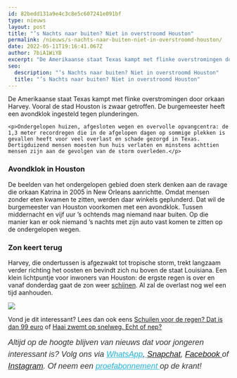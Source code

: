 ```yaml
---
id: 82bedd131a9e4c3c8e5c607241e091bf
type: nieuws
layout: post
title: "’s Nachts naar buiten? Niet in overstroomd Houston"
permalink: /nieuws/s-nachts-naar-buiten-niet-in-overstroomd-houston/
date: 2022-05-11T19:16:41.067Z
author: 7biA1WiYB
excerpt: "De Amerikaanse staat Texas kampt met flinke overstromingen door orkaan Harvey. Vooral de stad Houston is zwaar getroffen. De burgemeester heeft een avondklok ingesteld tegen plunderingen.  "
seo:
  description: "’s Nachts naar buiten? Niet in overstroomd Houston"
  title: "’s Nachts naar buiten? Niet in overstroomd Houston"
---
```

De Amerikaanse staat Texas kampt met flinke overstromingen door orkaan Harvey. Vooral de stad Houston is zwaar getroffen. De burgemeester heeft een avondklok ingesteld tegen plunderingen.  

    <p>Ondergelopen huizen, afgesloten wegen en overvolle opvangcentra: de 1,3 meter recordregen die in de afgelopen dagen op sommige plekken is gevallen heeft voor veel overlast en schade gezorgd in Texas. Dertigduizend mensen moesten hun huis verlaten en minstens achttien mensen zijn aan de gevolgen van de storm overleden.</p>
<h3>Avondklok in Houston</h3>
<p>De beelden van het ondergelopen gebied doen sterk denken aan de ravage die orkaan Katrina in 2005 in New Orleans aanrichtte. Omdat mensen zonder eten kwamen te zitten, werden daar winkels geplunderd. Dat wil de burgemeester van Houston voorkomen met een avondklok. Tussen middernacht en vijf uur ’s ochtends mag niemand naar buiten. Op die manier kan er ook niemand ’s nachts met zijn auto vast komen te zitten op de ondergelopen wegen.</p>
<h3>Zon keert terug</h3>
<p>Harvey, die ondertussen is afgezwakt tot tropische storm, trekt langzaam verder richting het oosten en bevindt zich nu boven de staat Louisiana. Een klein lichtpuntje voor inwoners van Houston: de ergste regen is over en vanaf donderdag gaat de zon weer <a href="https://weather.com/weather/today/l/USTX0617:1:US" target="_blank">schijnen</a>. Al zal de overlast nog wel een tijd aanhouden.</p>
<div class="kader">
<p><img class="kaderafbeelding" src="https://7dagen.netlify.app/sites/default/files/ff.png"></p>
<p>Vond je dit interessant? Lees dan ook eens <a href="https://7dagen.netlify.app/lifestyle/schuilen-voor-de-regen-dat-dan-99-euro">Schuilen voor de regen? Dat is dan 99 euro</a> of <a href="https://7dagen.netlify.app/nieuws-raar/haai-zwemt-op-snelweg-echt-nep">Haai zwemt op snelweg. Echt of nep?</a></p>
<p><em style="box-sizing: inherit; color: rgb(51, 51, 51); font-family: &quot;PT Sans&quot;, sans-serif; font-size: 18px; line-height: 27px;">Altijd op de hoogte blijven van nieuws dat voor jongeren interessant is? Volg ons via </em><em style="box-sizing: inherit; color: rgb(34, 179, 224); transition: color 0.3s ease; font-family: &quot;PT Sans&quot;, sans-serif; font-size: 18px; line-height: 27px;"><a href="https://7dagen.netlify.app/whatsapp" style="box-sizing: inherit; color: rgb(34, 179, 224); transition: color 0.3s ease; font-family: &quot;PT Sans&quot;, sans-serif; font-size: 18px; line-height: 27px;">WhatsApp</a></em><em style="box-sizing: inherit; color: rgb(51, 51, 51); font-family: &quot;PT Sans&quot;, sans-serif; font-size: 18px; line-height: 27px;">,</em><em style="box-sizing: inherit; color: rgb(34, 179, 224); transition: color 0.3s ease; font-family: &quot;PT Sans&quot;, sans-serif; font-size: 18px; line-height: 27px;"><a href="https://7dagen.netlify.app/whatsapp" style="box-sizing: inherit; color: rgb(34, 179, 224); transition: color 0.3s ease; font-family: &quot;PT Sans&quot;, sans-serif; font-size: 18px; line-height: 27px;"> </a></em><em style="box-sizing: inherit; color: rgb(51, 51, 51); font-family: &quot;PT Sans&quot;, sans-serif; font-size: 18px; line-height: 27px;"><a href="https://www.snapchat.com/add/sevendaysnl">Snapchat</a>, <a href="https://www.facebook.com/7Daysnl?ref=bookmarks">Facebook </a>of <a href="https://instagram.com/7DAysnl/">Instagram</a>. Of </em><em style="box-sizing: inherit; color: rgb(51, 51, 51); font-family: &quot;PT Sans&quot;, sans-serif; font-size: 18px; line-height: 27px;">neem een </em><a href="https://abonneren.sevendays.nl/abonneren/abonnementen/ae/artikel" style="box-sizing: inherit; color: rgb(34, 179, 224); transition: color 0.3s ease; font-family: &quot;PT Sans&quot;, sans-serif; font-size: 18px; line-height: 27px;"><em style="box-sizing: inherit;">proefabonnement </em></a><em style="box-sizing: inherit; color: rgb(51, 51, 51); font-family: &quot;PT Sans&quot;, sans-serif; font-size: 18px; line-height: 27px;">op de krant!</em></p>
</div>
  
